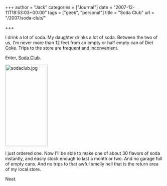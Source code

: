 +++
author = "Jack"
categories = ["Journal"]
date = "2007-12-11T18:53:03+00:00"
tags = ["geek", "personal"]
title = "Soda Club"
url = "/2007/soda-club/"

+++

I drink a lot of soda. My daughter drinks a lot of soda. Between the two of us, I'm never more than 12 feet from an empty or half empty can of Diet Coke. Trips to the store are frequent and inconvenient.

Enter, [Soda Club][1].

<img src="/files/sodaclub.jpg" alt="sodaclub.jpg" border="0" width="135" height="260" />

I just ordered one. Now I'll be able to make one of about 30 flavors of soda instantly, and easily stock enough to last a month or two. And no garage full of empty cans. And no trips to that awful smelly hell that is the return area of my local store.

Neat.

 [1]: http://www.sodaclubusa.com/default.htm